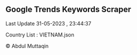 

## Google Trends Keywords Scraper 
 
Last Update 31-05-2023 , 23:44:37

Country List :
VIETNAM.json



© Abdul Muttaqin 

